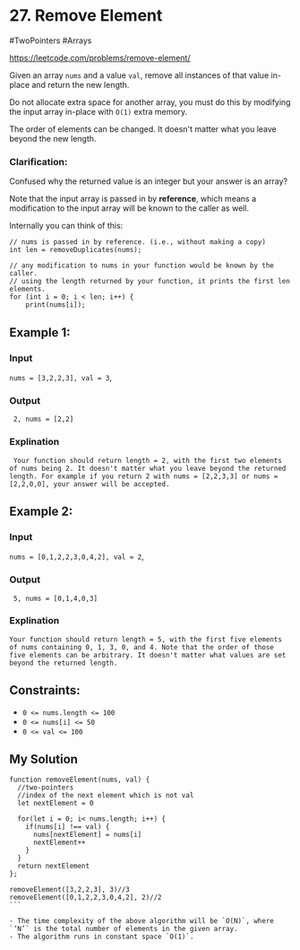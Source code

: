# 27. Remove Element
#TwoPointers #Arrays

https://leetcode.com/problems/remove-element/

Given an array `nums` and a value `val`, remove all instances of that value in-place and return the new length.

Do not allocate extra space for another array, you must do this by modifying the input array in-place with `O(1)` extra memory.

The order of elements can be changed. It doesn't matter what you leave beyond the new length.

### Clarification:

Confused why the returned value is an integer but your answer is an array?

Note that the input array is passed in by <b>reference</b>, which means a modification to the input array will be known to the caller as well.

Internally you can think of this:

````
// nums is passed in by reference. (i.e., without making a copy)
int len = removeDuplicates(nums);

// any modification to nums in your function would be known by the caller.
// using the length returned by your function, it prints the first len elements.
for (int i = 0; i < len; i++) {
    print(nums[i]);
 ````

## Example 1:

### Input
`nums = [3,2,2,3], val = 3`,
### Output
` 2, nums = [2,2]`
### Explination
` Your function should return length = 2, with the first two elements of nums being 2.
It doesn't matter what you leave beyond the returned length. For example if you return 2 with nums = [2,2,3,3] or nums = [2,2,0,0], your answer will be accepted.`

## Example 2:
### Input
`nums = [0,1,2,2,3,0,4,2], val = 2`,
### Output
` 5, nums = [0,1,4,0,3]`
### Explination
`Your function should return length = 5, with the first five elements of nums containing 0, 1, 3, 0, and 4. Note that the order of those five elements can be arbitrary. It doesn't matter what values are set beyond the returned length.`

## Constraints:

- `0 <= nums.length <= 100`
- `0 <= nums[i] <= 50`
- `0 <= val <= 100`

## My Solution

````
function removeElement(nums, val) {
  //two-pointers
  //index of the next element which is not val
  let nextElement = 0
  
  for(let i = 0; i< nums.length; i++) {
    if(nums[i] !== val) {
      nums[nextElement] = nums[i]
      nextElement++
    }
  }
  return nextElement    
};

removeElement([3,2,2,3], 3)//3
removeElement([0,1,2,2,3,0,4,2], 2)//2
```

- The time complexity of the above algorithm will be `O(N)`, where `‘N’` is the total number of elements in the given array.
- The algorithm runs in constant space `O(1)`.
